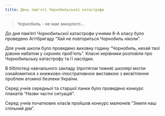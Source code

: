 ```yaml
---
title: День пам'яті Чорнобильської катастрофи
---
```


> Чорнобиль - не має минулого…

До дня пам’яті Чорнобильскої катастрофи учнями 8-А класу було проведено Агітбригаду “Хай не повториться Чорнобиль ніколи”.

<slideshow id="_/72157648764817130" />

Для учнів школи було проведено виховну годину “Чорнобиль, нехай твої дзвони набатом у скронях проб’ють”. Класні керівники розповіли про Чорнобильську катастрофу та її наслідки.

<slideshow id="_/72157646842345954" />

В бібліотеці навчального закладу (протягом тижня) школярі могли ознайомитися з книжково-ілюстративною виставкою з висвітлення проблем атомної безпеки України.

<slideshow id="_/72157649164085371" />

Серед учнів середньої та старшої ланки було проведено конкурс плакатів “Назви частні ситуацій”.

<slideshow id="_/72157648757705949" />

Серед учнів початкових класів пройшов конкурс малюнків “Земля наш спільний дім”.

<slideshow id="_/72157649164086291" />
